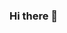 ### Hi there 👋

<!--
**MinhAn2011/MinhAn2011** is a ✨ _special_ ✨ repository because its `README.md` (this file) appears on your GitHub profile.

Here are some ideas to get you started:

- 🔭 I’m currently working on making this website about deez nuts
- 🌱 I’m currently learning how to eat deez nuts
- 👯 I’m looking to collaborate on the deez nuts feastables project
- 🤔 I’m looking for help with deez nuts cuz its hard to chew
- 💬 Ask me about deez nuts
- 📫 How to reach me: deeznuts@gmail.com
- 😄 Pronouns: deez nuts
- ⚡ Fun fact: I like deez nuts
-->
